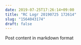 ```yaml
---
date: 2019-07-25T17:26:14+09:00
title: "RC Logr 20190725 172614"
slug: "1564043174"
draft: false
---
```


Post content in markdown format
